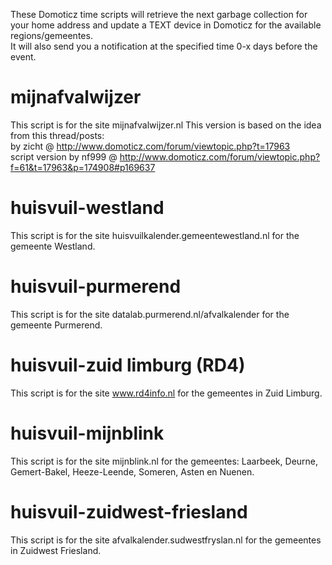These Domoticz time scripts will retrieve the next garbage collection for your home address and update a TEXT device in Domoticz for the available regions/gemeentes.<br>
It will also send you a notification at the specified time 0-x days before the event.

# mijnafvalwijzer
This script is for the site mijnafvalwijzer.nl
This version is based on the idea from this thread/posts:<br>
by zicht @ http://www.domoticz.com/forum/viewtopic.php?t=17963<br>
script version by nf999 @ http://www.domoticz.com/forum/viewtopic.php?f=61&t=17963&p=174908#p169637<br>

# huisvuil-westland
This script is for the site huisvuilkalender.gemeentewestland.nl for the gemeente Westland.

# huisvuil-purmerend
This script is for the site datalab.purmerend.nl/afvalkalender for the gemeente Purmerend.

# huisvuil-zuid limburg (RD4)
This script is for the site www.rd4info.nl for the gemeentes in Zuid Limburg.<br>

# huisvuil-mijnblink
This script is for the site mijnblink.nl for the gemeentes: Laarbeek, Deurne, Gemert-Bakel, Heeze-Leende, Someren, Asten en Nuenen.<br>

# huisvuil-zuidwest-friesland
This script is for the site afvalkalender.sudwestfryslan.nl for the gemeentes in Zuidwest Friesland.<br>
